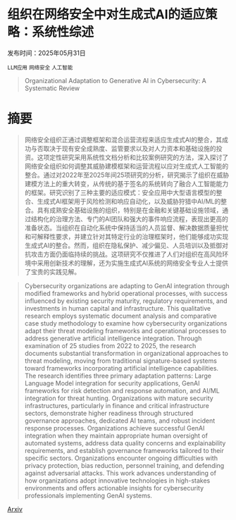 # 组织在网络安全中对生成式AI的适应策略：系统性综述

发布时间：2025年05月31日

`LLM应用` `网络安全` `人工智能`

> Organizational Adaptation to Generative AI in Cybersecurity: A Systematic Review

# 摘要

> 网络安全组织正通过调整框架和混合运营流程来适应生成式AI的整合，其成功与否取决于现有安全成熟度、监管要求以及对人力资本和基础设施的投资。这项定性研究采用系统性文档分析和比较案例研究的方法，深入探讨了网络安全组织如何调整其威胁建模框架和运营流程以应对生成式人工智能的整合。通过对2022年至2025年间25项研究的分析，研究揭示了组织在威胁建模方法上的重大转变，从传统的基于签名的系统转向了融合人工智能能力的框架。研究识别了三种主要的适应模式：安全应用中大型语言模型的整合、生成式AI框架用于风险检测和响应自动化，以及威胁狩猎中AI/ML的整合。具有成熟安全基础设施的组织，特别是在金融和关键基础设施领域，通过结构化的治理方法、专门的AI团队和强大的事件响应流程，表现出更高的准备状态。当组织在自动化系统中保持适当的人员监督、解决数据质量担忧和可解释性要求，并建立针对其特定行业的治理框架时，他们能够成功实现生成式AI的整合。然而，组织在隐私保护、减少偏见、人员培训以及抵御对抗攻击方面仍面临持续的挑战。这项研究不仅推进了人们对组织在高风险环境中采用创新技术的理解，还为实施生成式AI系统的网络安全专业人士提供了宝贵的实践见解。

> Cybersecurity organizations are adapting to GenAI integration through modified frameworks and hybrid operational processes, with success influenced by existing security maturity, regulatory requirements, and investments in human capital and infrastructure. This qualitative research employs systematic document analysis and comparative case study methodology to examine how cybersecurity organizations adapt their threat modeling frameworks and operational processes to address generative artificial intelligence integration. Through examination of 25 studies from 2022 to 2025, the research documents substantial transformation in organizational approaches to threat modeling, moving from traditional signature-based systems toward frameworks incorporating artificial intelligence capabilities. The research identifies three primary adaptation patterns: Large Language Model integration for security applications, GenAI frameworks for risk detection and response automation, and AI/ML integration for threat hunting. Organizations with mature security infrastructures, particularly in finance and critical infrastructure sectors, demonstrate higher readiness through structured governance approaches, dedicated AI teams, and robust incident response processes. Organizations achieve successful GenAI integration when they maintain appropriate human oversight of automated systems, address data quality concerns and explainability requirements, and establish governance frameworks tailored to their specific sectors. Organizations encounter ongoing difficulties with privacy protection, bias reduction, personnel training, and defending against adversarial attacks. This work advances understanding of how organizations adopt innovative technologies in high-stakes environments and offers actionable insights for cybersecurity professionals implementing GenAI systems.

[Arxiv](https://arxiv.org/abs/2506.12060)